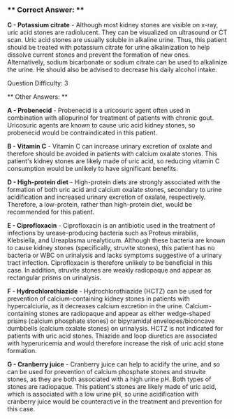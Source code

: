 ### ** Correct Answer: **

**C - Potassium citrate** - Although most kidney stones are visible on x-ray, uric acid stones are radiolucent. They can be visualized on ultrasound or CT scan. Uric acid stones are usually soluble in alkaline urine. Thus, this patient should be treated with potassium citrate for urine alkalinization to help dissolve current stones and prevent the formation of new ones. Alternatively, sodium bicarbonate or sodium citrate can be used to alkalinize the urine. He should also be advised to decrease his daily alcohol intake.

Question Difficulty: 3

** Other Answers: **

**A - Probenecid** - Probenecid is a uricosuric agent often used in combination with allopurinol for treatment of patients with chronic gout. Uricosuric agents are known to cause uric acid kidney stones, so probenecid would be contraindicated in this patient.

**B - Vitamin C** - Vitamin C can increase urinary excretion of oxalate and therefore should be avoided in patients with calcium oxalate stones. This patient's kidney stones are likely made of uric acid, so reducing vitamin C consumption would be unlikely to have significant benefits.

**D - High-protein diet** - High-protein diets are strongly associated with the formation of both uric acid and calcium oxalate stones, secondary to urine acidification and increased urinary excretion of oxalate, respectively. Therefore, a low-protein, rather than high-protein diet, would be recommended for this patient.

**E - Ciprofloxacin** - Ciprofloxacin is an antibiotic used in the treatment of infections by urease-producing bacteria such as Proteus mirabilis, Klebsiella, and Ureaplasma urealyticum. Although these bacteria are known to cause kidney stones (specifically, struvite stones), this patient has no bacteria or WBC on urinalysis and lacks symptoms suggestive of a urinary tract infection. Ciprofloxacin is therefore unlikely to be beneficial in this case. In addition, struvite stones are weakly radiopaque and appear as rectangular prisms on urinalysis.

**F - Hydrochlorothiazide** - Hydrochlorothiazide (HCTZ) can be used for prevention of calcium-containing kidney stones in patients with hypercalciuria, as it decreases calcium excretion in the urine. Calcium-containing stones are radiopaque and appear as either wedge-shaped prisms (calcium phosphate stones) or bipyramidal envelopes/biconcave dumbbells (calcium oxalate stones) on urinalysis. HCTZ is not indicated for patients with uric acid stones. Thiazide and loop diuretics are associated with hyperuricemia and would therefore increase the risk of uric acid stone formation.

**G - Cranberry juice** - Cranberry juice can help to acidify the urine, and so can be used for prevention of calcium phosphate stones and struvite stones, as they are both associated with a high urine pH. Both types of stones are radiopaque. This patient's stones are likely made of uric acid, which is associated with a low urine pH, so urine acidification with cranberry juice would be counteractive in the treatment and prevention for this case.

